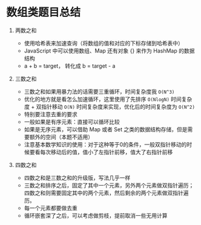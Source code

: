 # 数组类题目总结

1. 两数之和

    - 使用哈希表来加速查询（将数组的值和对应的下标存储到哈希表中）
    - JavaScript 中可以使用数组、Map 还有对象 {} 来作为 HashMap 的数据结构
    - a + b = target， 转化成 b = target - a

2. 三数之和

    - 三数之和如果用暴力法的话需要三重循环，时间复杂度我 `O(N^3)`
    - 优化的地方就是看怎么加速循环，这里使用了先排序 `O(NlogN)` 时间复杂度 + 双指针移动 `O(N)` 时间复杂度来实现，优化后的时间复杂度为 `O(N^2)`
    - 特别要注意去重的要求
    - 一般如果是有序元素：直接可以循环比较
    - 如果是无序元素，可以借助 Map 或者 Set 之类的数据结构存储，但是需要额外的空间（本题不适用）
    - 注意基本数学知识的使用：对于这种等于0的条件，一般双指针移动的时候要看每次移动后的值，值小了左指针前移，值大了右指针前移

3. 四数之和

    - 四数之和是三数之和的升级版，写法几乎一样
    - 三数之和排序之后，固定了其中一个元素，另外两个元素做双指针遍历；四数之和则需要固定其中的两个元素，然后剩余的两个元素做双指针遍历。
    - 每一个元素都要做去重
    - 循环嵌套深了之后，可以考虑做剪枝，提前取消一些无用计算
